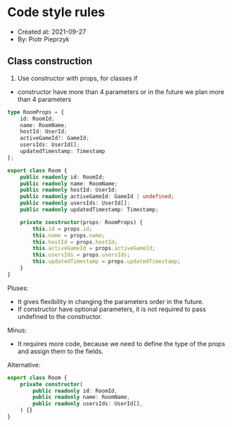 # Code style rules
- Created at: 2021-09-27
- By: Piotr Pieprzyk

## Class construction

1. Use constructor with props, for classes if 
- constructor have more than 4 parameters or in the future we plan more than 4 parameters
```ts
type RoomProps = {
    id: RoomId;
    name: RoomName;
    hostId: UserId;
    activeGameId?: GameId;
    usersIds: UserId[];
    updatedTimestamp: Timestamp
};

export class Room {
    public readonly id: RoomId;
    public readonly name: RoomName;
    public readonly hostId: UserId;
    public readonly activeGameId: GameId | undefined;
    public readonly usersIds: UserId[];
    public readonly updatedTimestamp: Timestamp;

    private constructor(props: RoomProps) {
        this.id = props.id;
        this.name = props.name;
        this.hostId = props.hostId;
        this.activeGameId = props.activeGameId;
        this.usersIds = props.usersIds;
        this.updatedTimestamp = props.updatedTimestamp;
    }
}
```
Pluses:
- It gives flexibility in changing the parameters order in the future.
- If constructor have optional parameters, it is not required to pass undefined to the constructor.

Minus:
- It requires more code, because we need to define the type of the props and assign them to the fields.

Alternative:
```ts
export class Room {
    private constructor(
        public readonly id: RoomId,
        public readonly name: RoomName,
        public readonly usersIds: UserId[],
    ) {}
}
```
